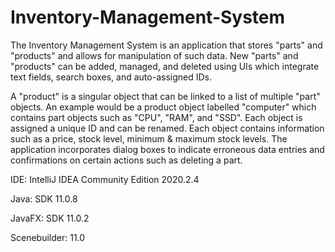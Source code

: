 # Inventory-Management-System
The Inventory Management System is an application that stores "parts" and "products" and allows for manipulation of such data. New "parts" and "products" can be added, managed, and deleted using UIs which integrate text fields, search boxes, and auto-assigned IDs.

A "product" is a singular object that can be linked to a list of multiple "part" objects. An example would be a product object labelled "computer" which contains part objects such as "CPU", "RAM", and "SSD". Each object is assigned a unique ID and can be renamed. Each object contains information such as a price, stock level, minimum & maximum stock levels. The application incorporates dialog boxes to indicate erroneous data entries and confirmations on certain actions such as deleting a part.
 
 IDE: IntelliJ IDEA Community Edition 2020.2.4
 
 Java: SDK 11.0.8
 
 JavaFX: SDK 11.0.2
 
 Scenebuilder: 11.0
